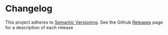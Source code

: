 # Changelog

This project adheres to [Semantic Versioning](http://semver.org/).
See the Github [Releases](https://github.com/JakeDluhy/redux-dialog/releases) page for a description of each release